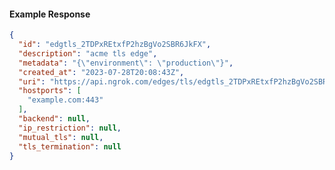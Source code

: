 <!-- Code generated for API Clients. DO NOT EDIT. -->
#### Example Response
```json
{
  "id": "edgtls_2TDPxREtxfP2hzBgVo2SBR6JkFX",
  "description": "acme tls edge",
  "metadata": "{\"environment\": \"production\"}",
  "created_at": "2023-07-28T20:08:43Z",
  "uri": "https://api.ngrok.com/edges/tls/edgtls_2TDPxREtxfP2hzBgVo2SBR6JkFX",
  "hostports": [
    "example.com:443"
  ],
  "backend": null,
  "ip_restriction": null,
  "mutual_tls": null,
  "tls_termination": null
}